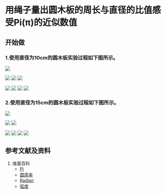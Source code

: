 # 用绳子量出圆木板的周长与直径的比值感受Pi(π)的近似数值

## 开始做

### 1.使用直径为10cm的圆木板实验过程如下图所示。

![](/images/欧几里得几何/用绳子量出圆木板的周长与直径的比值感受π的近似数值/1a0.jpg)

![](/images/欧几里得几何/用绳子量出圆木板的周长与直径的比值感受π的近似数值/1a1.jpg)
![](/images/欧几里得几何/用绳子量出圆木板的周长与直径的比值感受π的近似数值/1a2.jpg)
![](/images/欧几里得几何/用绳子量出圆木板的周长与直径的比值感受π的近似数值/1a3.jpg)

![](/images/欧几里得几何/用绳子量出圆木板的周长与直径的比值感受π的近似数值/1a4.jpg)
![](/images/欧几里得几何/用绳子量出圆木板的周长与直径的比值感受π的近似数值/1a5.jpg)
![](/images/欧几里得几何/用绳子量出圆木板的周长与直径的比值感受π的近似数值/1a6.jpg)
![](/images/欧几里得几何/用绳子量出圆木板的周长与直径的比值感受π的近似数值/1a7.jpg)

### 2.使用直径为15cm的圆木板实验过程如下图所示。

![](/images/欧几里得几何/用绳子量出圆木板的周长与直径的比值感受π的近似数值/2a0.jpg)

![](/images/欧几里得几何/用绳子量出圆木板的周长与直径的比值感受π的近似数值/2a1.jpg)
![](/images/欧几里得几何/用绳子量出圆木板的周长与直径的比值感受π的近似数值/2a2.jpg)

![](/images/欧几里得几何/用绳子量出圆木板的周长与直径的比值感受π的近似数值/2a3.jpg)
![](/images/欧几里得几何/用绳子量出圆木板的周长与直径的比值感受π的近似数值/2a4.jpg)
![](/images/欧几里得几何/用绳子量出圆木板的周长与直径的比值感受π的近似数值/2a5.jpg)
![](/images/欧几里得几何/用绳子量出圆木板的周长与直径的比值感受π的近似数值/2a6.jpg)

## 参考文献及资料

1. 维基百科
	- [Pi](https://en.wikipedia.org/wiki/Pi) 
	- [圆周率](https://zh.wikipedia.org/wiki/%E5%9C%93%E5%91%A8%E7%8E%87) 
	- [Radian](https://en.wikipedia.org/wiki/Radian) 
	- [弧度](https://zh.wikipedia.org/wiki/%E5%BC%A7%E5%BA%A6) 

